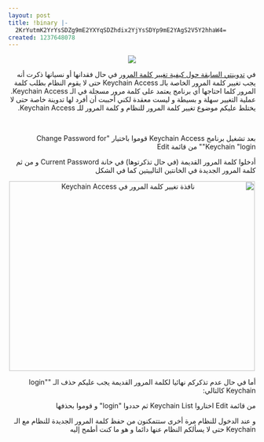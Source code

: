 ```yaml
---
layout: post
title: !binary |-
  2KrYutmK2YrYsSDZg9mE2YXYqSDZhdix2YjYsSDYp9mE2YAgS2V5Y2hhaW4=
created: 1237648078
---
```

<p style="direction: rtl; text-align: center;"><img src="http://upload.wikimedia.org/wikipedia/en/thumb/c/c8/Keychain_Access_Icon.png/64px-Keychain_Access_Icon.png" /><br /></p>
<p style="direction: rtl; text-align: right;">في <a href="http://yousef.raffah.com/node/537">تدوينتي السابقة حول كيفية تغيير كلمة المرور</a> في حال فقدانها أو نسيانها ذكرت أنه يجب تغيير كلمة المرور الخاصة بالـ Keychain Access حتى لا يقوم النظام بطلب كلمة المرور كلما احتاجها أي برنامج يعتمد على كلمة مرور مسجلة في الـ Keychain Access. عملية التغيير سهلة و بسيطة و ليست معقدة لكني أحببت أن أفرد لها تدوينة خاصة حتى لا يختلط عليكم موضوع تغيير كلمة المرور للنظام و كلمة المرور للـ Keychain Access.</p>
<p style="direction: rtl; text-align: right;"><br /></p>
<p style="direction: rtl; text-align: right;">بعد تشغيل برنامج Keychain Access قوموا باختيار "Change Password for Keychain "login"" من قائمة Edit</p>
<p style="direction: rtl; text-align: right;">أدخلوا كلمة المرور القديمة (في حال تذكرتوها) في خانة Current Password و من ثم كلمة المرور الجديدة في الخانتين التالييتين كما في الشكل</p>
<p style="text-align: center;direction: rtl;"><a href="http://www.flickr.com/photos/35968034@N06/3371826987/" title="نافذة تغيير كلمة المرور في Keychain Access by Yousef.Raffah.com, on Flickr"><img src="http://farm4.static.flickr.com/3417/3371826987_36a4725110.jpg" width="500" height="386" alt="نافذة تغيير كلمة المرور في Keychain Access" /></a></p>
<p style="direction: rtl; text-align: right;">أما في حال عدم تذكركم نهائيا لكلمة المرور القديمة يجب عليكم حذف الـ "login" Keychain كالتالي:</p>
<p style="direction: rtl; text-align: right;">من قائمة Edit اختاروا Keychain List ثم حددوا "login" و قوموا بحذفها</p>
<p style="direction: rtl; text-align: right;">و عند الدخول للنظام مرة أخرى ستتمكنون من حفظ كلمة المرور الجديدة للنظام مع الـ Keychain حتى لا يسألكم النظام عنها دائما و هو ما كنت أطمح إليه</p>
